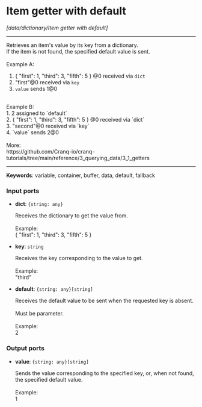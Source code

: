 # Item getter with default

_[data/dictionary/Item getter with default]_

---

Retrieves an item's value by its key from a dictionary.<br>
If the item is not found, the specified default value is sent.<br>
<br>
Example A:<br>
1. { "first": 1, "third": 3, "fifth": 5 } @0 received via `dict`<br>
2. "first"@0 received via `key`<br>
3. `value` sends 1@0<br>
<br>
Example B:<br>
1. 2 assigned to `default`<br>
2. { "first": 1, "third": 3, "fifth": 5 } @0 received via `dict`<br>
3. "second"@0 received via `key`<br>
4. `value` sends 2@0<br>
<br>
More:<br>
https://github.com/Cranq-io/cranq-tutorials/tree/main/reference/3_querying_data/3_1_getters<br>

---

__Keywords__: variable, container, buffer, data, default, fallback

### Input ports

* __dict__: ` {string: any} `


    Receives the dictionary to get the value from.<br>
    <br>
    Example:<br>
    { "first": 1, "third": 3, "fifth": 5 }<br>


* __key__: ` string `


    Receives the key corresponding to the value to get.<br>
    <br>
    Example:<br>
    "third"<br>


* __default__: ` {string: any}[string] `


    Receives the default value to be sent when the requested key is absent.<br>
    <br>
    Must be parameter.<br>
    <br>
    Example:<br>
    2<br>

### Output ports

* __value__: ` {string: any}[string] `


    Sends the value corresponding to the specified key, or, when not found, the specified default value.<br>
    <br>
    Example:<br>
    1<br>

